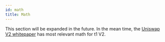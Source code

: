 ```yaml
---
id: math
title: Math
---
```


This section will be expanded in the future. In the mean time, the [Uniswap V2 whitepaper](https://uniswap.org/whitepaper.pdf) has most relevant math for t1 V2.
